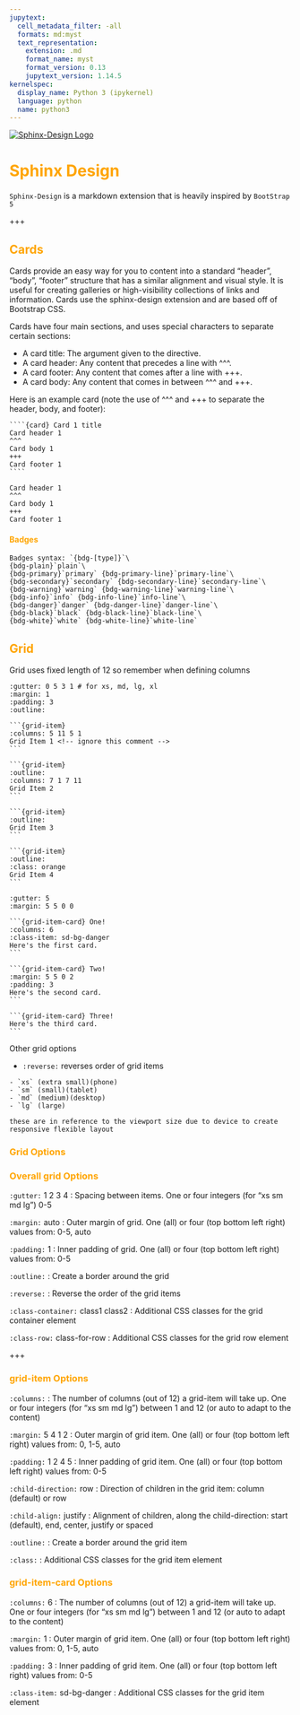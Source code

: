 ```yaml
---
jupytext:
  cell_metadata_filter: -all
  formats: md:myst
  text_representation:
    extension: .md
    format_name: myst
    format_version: 0.13
    jupytext_version: 1.14.5
kernelspec:
  display_name: Python 3 (ipykernel)
  language: python
  name: python3
---
```


<head>
  <link 
    href="https://fonts.googleapis.com/css?family=Fira+Mono:500&display=swap" 
    rel="stylesheet">
  <link rel="stylesheet" href="../CSS.css">
  <script src="../CSS.js"></script>
  <script src="https://code.jquery.com/jquery-3.5.1.min.js" integrity="sha256-9/aliU8dGd2tb6OSsuzixeV4y/faTqgFtohetphbbj0=" crossorigin="anonymous"></script>

<style> 
body ::selection {
  /*highlighting*/
  background: transparent;
  text-shadow: 
    1px  0px 1px ,
    0px  1px 1px ,
    -1px  0px 1px ,
    0px -1px 1px ,
    0px  1px black ,
    1px  0px black ,
    -1px  0px black ,
    0px -1px black ;
  text-outline: black;  
}
/* Themes */
h1, h2, h3, h4, h5, h6, .orange {
  color: orange;
}

</style>
</head>    
<div id="stack-container">
  <a href="https://sphinx-design.readthedocs.io/en/latest/index.html"><img src="https://sphinx-design.readthedocs.io/en/latest/_static/logo_wide.svg" alt="Sphinx-Design Logo"></a>
</div>

# Sphinx Design

`Sphinx-Design` is a markdown extension that is heavily inspired by `BootStrap 5`

+++

## Cards

Cards provide an easy way for you to content into a standard “header”, “body”, “footer” structure that has a similar alignment and visual style. It is useful for creating galleries or high-visibility collections of links and information. Cards use the sphinx-design extension and are based off of Bootstrap CSS.

Cards have four main sections, and uses special characters to separate certain sections:

  - A card title: The argument given to the directive.
  - A card header: Any content that precedes a line with ^^^.
  - A card footer: Any content that comes after a line with +++.
  - A card body: Any content that comes in between ^^^ and +++.

Here is an example card (note the use of ^^^ and +++ to separate the header, body, and footer):

    ````{card} Card 1 title
    Card header 1
    ^^^
    Card body 1
    +++
    Card footer 1
    ````
````{card} Card 1 title
Card header 1
^^^
Card body 1
+++
Card footer 1
````

#### Badges
````{card}
Badges syntax: `{bdg-[type]}`\
{bdg-plain}`plain`\
{bdg-primary}`primary` {bdg-primary-line}`primary-line`\
{bdg-secondary}`secondary` {bdg-secondary-line}`secondary-line`\
{bdg-warning}`warning` {bdg-warning-line}`warning-line`\
{bdg-info}`info` {bdg-info-line}`info-line`\
{bdg-danger}`danger` {bdg-danger-line}`danger-line`\
{bdg-black}`black` {bdg-black-line}`black-line`\
{bdg-white}`white` {bdg-white-line}`white-line`
````

## Grid
Grid uses fixed length of 12 so remember when defining columns

````{grid}
:gutter: 0 5 3 1 # for xs, md, lg, xl 
:margin: 1
:padding: 3
:outline:

```{grid-item}
:columns: 5 11 5 1
Grid Item 1 <!-- ignore this comment -->
```

```{grid-item}
:outline:
:columns: 7 1 7 11
Grid Item 2
```

```{grid-item}
:outline:
Grid Item 3
```

```{grid-item}
:outline:
:class: orange
Grid Item 4
```
````

````{grid}
:gutter: 5
:margin: 5 5 0 0

```{grid-item-card} One!
:columns: 6 
:class-item: sd-bg-danger
Here's the first card.
```

```{grid-item-card} Two!
:margin: 5 5 0 2
:padding: 3
Here's the second card.
```

```{grid-item-card} Three!
Here's the third card.
```
````

Other grid options
- `:reverse:` reverses order of grid items

```{note}
- `xs` (extra small)(phone)
- `sm` (small)(tablet)
- `md` (medium)(desktop)
- `lg` (large)

these are in reference to the viewport size due to device to create responsive flexible layout
```
### Grid Options

### Overall grid Options

`:gutter:` 1 2 3 4
: Spacing between items. One or four integers (for “xs sm md lg”) 0-5

`:margin:` auto
: Outer margin of grid. One (all) or four (top bottom left right) values from: 0-5, auto

`:padding:` 1
: Inner padding of grid. One (all) or four (top bottom left right) values from: 0-5

`:outline:`
: Create a border around the grid

`:reverse:`
: Reverse the order of the grid items

`:class-container:` class1 class2
: Additional CSS classes for the grid container element

`:class-row:` class-for-row 
: Additional CSS classes for the grid row element

+++

### grid-item Options

`:columns:`
: The number of columns (out of 12) a grid-item will take up. One or four integers (for “xs sm md lg”) between 1 and 12 (or auto to adapt to the content)

`:margin:` 5 4 1 2
: Outer margin of grid item. One (all) or four (top bottom left right) values from: 0, 1-5, auto

`:padding:` 1 2 4 5
: Inner padding of grid item. One (all) or four (top bottom left right) values from: 0-5

`:child-direction:` row
: Direction of children in the grid item: column (default) or row

`:child-align:` justify
: Alignment of children, along the child-direction: start (default), end, center, justify or spaced

`:outline:`
: Create a border around the grid item

`:class:`
: Additional CSS classes for the grid item element

### grid-item-card Options

`:columns:` 6
: The number of columns (out of 12) a grid-item will take up. One or four integers (for “xs sm md lg”) between 1 and 12 (or auto to adapt to the content)

`:margin:` 1
: Outer margin of grid item. One (all) or four (top bottom left right) values from: 0, 1-5, auto

`:padding:` 3
: Inner padding of grid item. One (all) or four (top bottom left right) values from: 0-5

`:class-item:` sd-bg-danger
: Additional CSS classes for the grid item element
